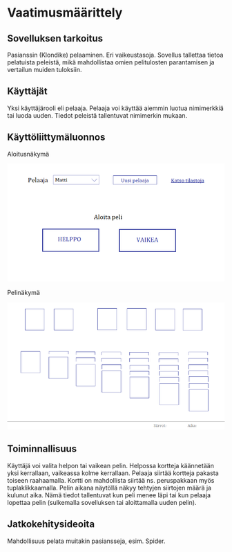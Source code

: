 # Vaatimusmäärittely

## Sovelluksen tarkoitus

Pasianssin (Klondike) pelaaminen. Eri vaikeustasoja. Sovellus tallettaa tietoa pelatuista peleistä, mikä mahdollistaa omien pelitulosten parantamisen ja vertailun muiden tuloksiin.

## Käyttäjät

Yksi käyttäjärooli eli pelaaja. Pelaaja voi käyttää aiemmin luotua nimimerkkiä tai luoda uuden. Tiedot peleistä tallentuvat nimimerkin mukaan.

## Käyttöliittymäluonnos

Aloitusnäkymä

![](./kuvat/kayttoliittyma_hahmotelma1.png)

Pelinäkymä

![](./kuvat/kayttoliittyma_hahmotelma2.png)

## Toiminnallisuus

Käyttäjä voi valita helpon tai vaikean pelin. Helpossa kortteja käännetään yksi kerrallaan, vaikeassa kolme kerrallaan. Pelaaja siirtää kortteja pakasta toiseen raahaamalla. Kortti on mahdollista siirtää ns. peruspakkaan myös tuplaklikkaamalla. Pelin aikana näytöllä näkyy tehtyjen siirtojen määrä ja kulunut aika. Nämä tiedot tallentuvat kun peli menee läpi tai kun pelaaja lopettaa pelin (sulkemalla sovelluksen tai aloittamalla uuden pelin).

## Jatkokehitysideoita

Mahdollisuus pelata muitakin pasiansseja, esim. Spider.
